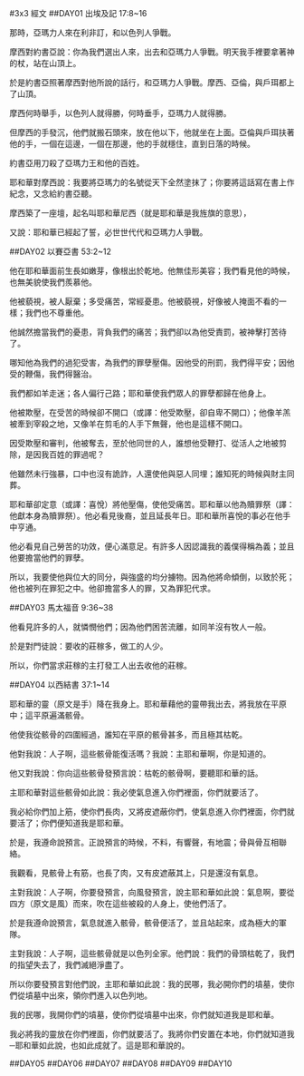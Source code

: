 #3x3 經文
##DAY01 出埃及記 17:8~16

那時，亞瑪力人來在利非訂，和以色列人爭戰。

摩西對約書亞說：你為我們選出人來，出去和亞瑪力人爭戰。明天我手裡要拿著神的杖，站在山頂上。

於是約書亞照著摩西對他所說的話行，和亞瑪力人爭戰。摩西、亞倫，與戶珥都上了山頂。

摩西何時舉手，以色列人就得勝，何時垂手，亞瑪力人就得勝。

但摩西的手發沉，他們就搬石頭來，放在他以下，他就坐在上面。亞倫與戶珥扶著他的手，一個在這邊，一個在那邊，他的手就穩住，直到日落的時候。

約書亞用刀殺了亞瑪力王和他的百姓。

耶和華對摩西說：我要將亞瑪力的名號從天下全然塗抹了；你要將這話寫在書上作紀念，又念給約書亞聽。

摩西築了一座壇，起名叫耶和華尼西（就是耶和華是我旌旗的意思）， 

又說：耶和華已經起了誓，必世世代代和亞瑪力人爭戰。 

##DAY02 以賽亞書 53:2~12

他在耶和華面前生長如嫩芽，像根出於乾地。他無佳形美容；我們看見他的時候，也無美貌使我們羨慕他。

他被藐視，被人厭棄；多受痛苦，常經憂患。他被藐視，好像被人掩面不看的一樣；我們也不尊重他。

他誠然擔當我們的憂患，背負我們的痛苦；我們卻以為他受責罰，被神擊打苦待了。

哪知他為我們的過犯受害，為我們的罪孽壓傷。因他受的刑罰，我們得平安；因他受的鞭傷，我們得醫治。

我們都如羊走迷；各人偏行己路；耶和華使我們眾人的罪孽都歸在他身上。

他被欺壓，在受苦的時候卻不開口（或譯：他受欺壓，卻自卑不開口）；他像羊羔被牽到宰殺之地，又像羊在剪毛的人手下無聲，他也是這樣不開口。

因受欺壓和審判，他被奪去，至於他同世的人，誰想他受鞭打、從活人之地被剪除，是因我百姓的罪過呢？

他雖然未行強暴，口中也沒有詭詐，人還使他與惡人同埋；誰知死的時候與財主同葬。

耶和華卻定意（或譯：喜悅）將他壓傷，使他受痛苦。耶和華以他為贖罪祭（譯：他獻本身為贖罪祭）。他必看見後裔，並且延長年日。耶和華所喜悅的事必在他手中亨通。

他必看見自己勞苦的功效，便心滿意足。有許多人因認識我的義僕得稱為義；並且他要擔當他們的罪孽。

所以，我要使他與位大的同分，與強盛的均分擄物。因為他將命傾倒，以致於死；他也被列在罪犯之中。他卻擔當多人的罪，又為罪犯代求。 

##DAY03 馬太福音 9:36~38

他看見許多的人，就憐憫他們；因為他們困苦流離，如同羊沒有牧人一般。

於是對門徒說：要收的莊稼多，做工的人少。

所以，你們當求莊稼的主打發工人出去收他的莊稼。 

##DAY04 以西結書 37:1~14

耶和華的靈（原文是手）降在我身上。耶和華藉他的靈帶我出去，將我放在平原中；這平原遍滿骸骨。

他使我從骸骨的四圍經過，誰知在平原的骸骨甚多，而且極其枯乾。

他對我說：人子啊，這些骸骨能復活嗎？我說：主耶和華啊，你是知道的。

他又對我說：你向這些骸骨發預言說：枯乾的骸骨啊，要聽耶和華的話。

主耶和華對這些骸骨如此說：我必使氣息進入你們裡面，你們就要活了。

我必給你們加上筋，使你們長肉，又將皮遮蔽你們，使氣息進入你們裡面，你們就要活了；你們便知道我是耶和華。

於是，我遵命說預言。正說預言的時候，不料，有響聲，有地震；骨與骨互相聯絡。

我觀看，見骸骨上有筋，也長了肉，又有皮遮蔽其上，只是還沒有氣息。

主對我說：人子啊，你要發預言，向風發預言，說主耶和華如此說：氣息啊，要從四方（原文是風）而來，吹在這些被殺的人身上，使他們活了。

於是我遵命說預言，氣息就進入骸骨，骸骨便活了，並且站起來，成為極大的軍隊。

主對我說：人子啊，這些骸骨就是以色列全家。他們說：我們的骨頭枯乾了，我們的指望失去了，我們滅絕淨盡了。

所以你要發預言對他們說，主耶和華如此說：我的民哪，我必開你們的墳墓，使你們從墳墓中出來，領你們進入以色列地。

我的民哪，我開你們的墳墓，使你們從墳墓中出來，你們就知道我是耶和華。

我必將我的靈放在你們裡面，你們就要活了。我將你們安置在本地，你們就知道我─耶和華如此說，也如此成就了。這是耶和華說的。 

##DAY05
##DAY06
##DAY07
##DAY08
##DAY09
##DAY10
